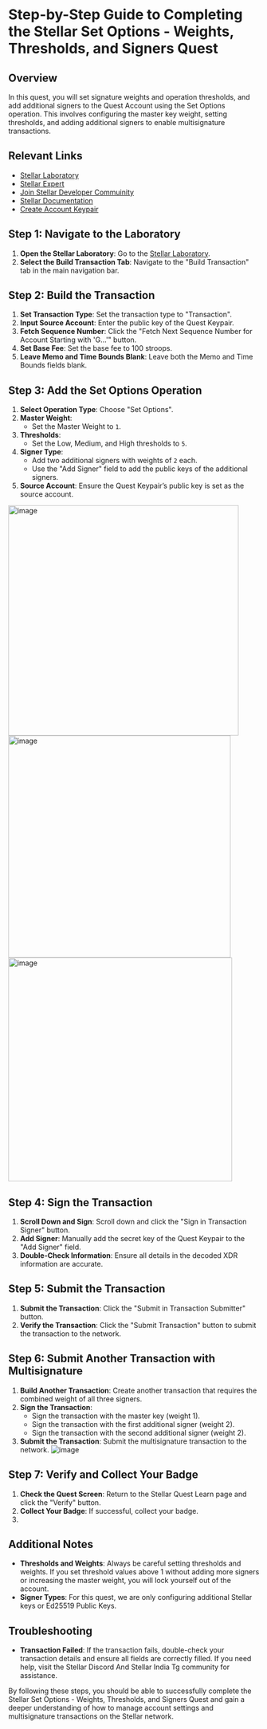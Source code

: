 # Step-by-Step Guide to Completing the Stellar Set Options - Weights, Thresholds, and Signers Quest

## Overview
In this quest, you will set signature weights and operation thresholds, and add additional signers to the Quest Account using the Set Options operation. This involves configuring the master key weight, setting thresholds, and adding additional signers to enable multisignature transactions.

## Relevant Links
- [Stellar Laboratory](https://www.stellar.org/laboratory/)
- [Stellar Expert](https://stellar.expert/)
- [Join Stellar Developer Commuinity](https://discord.com/invite/stellardev)
- [Stellar Documentation](https://developers.stellar.org/docs/)
- [Create Account Keypair](https://lab.stellar.org/account/create)

## Step 1: Navigate to the Laboratory
1. **Open the Stellar Laboratory**: Go to the [Stellar Laboratory](https://www.stellar.org/laboratory/).
2. **Select the Build Transaction Tab**: Navigate to the "Build Transaction" tab in the main navigation bar.

## Step 2: Build the Transaction
1. **Set Transaction Type**: Set the transaction type to "Transaction".
2. **Input Source Account**: Enter the public key of the Quest Keypair.
3. **Fetch Sequence Number**: Click the "Fetch Next Sequence Number for Account Starting with 'G…'" button.
4. **Set Base Fee**: Set the base fee to 100 stroops.
5. **Leave Memo and Time Bounds Blank**: Leave both the Memo and Time Bounds fields blank.

## Step 3: Add the Set Options Operation
1. **Select Operation Type**: Choose "Set Options".
2. **Master Weight**:
   - Set the Master Weight to `1`.
3. **Thresholds**:
   - Set the Low, Medium, and High thresholds to `5`.
4. **Signer Type**:
   - Add two additional signers with weights of `2` each.
   - Use the "Add Signer" field to add the public keys of the additional signers.
5. **Source Account**: Ensure the Quest Keypair’s public key is set as the source account.
<img width="462" alt="image" src="https://github.com/user-attachments/assets/62c75a32-4497-484f-ba26-fa9ce51f423b" />
<img width="446" alt="image" src="https://github.com/user-attachments/assets/38f2ce56-9f3d-4f64-b43c-4125ae61d5d7" />
<img width="449" alt="image" src="https://github.com/user-attachments/assets/2fc94895-941b-4155-8632-6943b80a7f6c" />

## Step 4: Sign the Transaction
1. **Scroll Down and Sign**: Scroll down and click the "Sign in Transaction Signer" button.
2. **Add Signer**: Manually add the secret key of the Quest Keypair to the "Add Signer" field.
3. **Double-Check Information**: Ensure all details in the decoded XDR information are accurate.

## Step 5: Submit the Transaction
1. **Submit the Transaction**: Click the "Submit in Transaction Submitter" button.
2. **Verify the Transaction**: Click the "Submit Transaction" button to submit the transaction to the network.

## Step 6: Submit Another Transaction with Multisignature
1. **Build Another Transaction**: Create another transaction that requires the combined weight of all three signers.
2. **Sign the Transaction**:
   - Sign the transaction with the master key (weight 1).
   - Sign the transaction with the first additional signer (weight 2).
   - Sign the transaction with the second additional signer (weight 2).
3. **Submit the Transaction**: Submit the multisignature transaction to the network.
![image](https://github.com/user-attachments/assets/8e5ef129-155f-452f-8634-83e0f173dbbf)


## Step 7: Verify and Collect Your Badge
1. **Check the Quest Screen**: Return to the Stellar Quest Learn page and click the "Verify" button.
2. **Collect Your Badge**: If successful, collect your badge.
3. 

## Additional Notes
- **Thresholds and Weights**: Always be careful setting thresholds and weights. If you set threshold values above 1 without adding more signers or increasing the master weight, you will lock yourself out of the account.
- **Signer Types**: For this quest, we are only configuring additional Stellar keys or Ed25519 Public Keys.

## Troubleshooting
- **Transaction Failed**: If the transaction fails, double-check your transaction details and ensure all fields are correctly filled. If you need help, visit the Stellar Discord And Stellar India Tg community for assistance.

By following these steps, you should be able to successfully complete the Stellar Set Options - Weights, Thresholds, and Signers Quest and gain a deeper understanding of how to manage account settings and multisignature transactions on the Stellar network.
